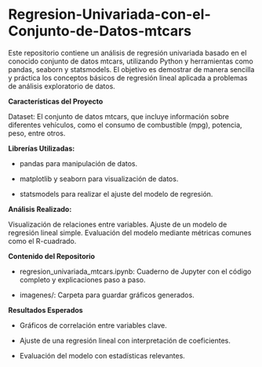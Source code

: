 # Regresion-Univariada-con-el-Conjunto-de-Datos-mtcars

Este repositorio contiene un análisis de regresión univariada basado en el conocido conjunto de datos mtcars, utilizando Python y herramientas como pandas, seaborn y statsmodels. El objetivo es demostrar de manera sencilla y práctica los conceptos básicos de regresión lineal aplicada a problemas de análisis exploratorio de datos.

**Características del Proyecto**

Dataset: 
El conjunto de datos mtcars, que incluye información sobre diferentes vehículos, como el consumo de combustible (mpg), potencia, peso, entre otros.

**Librerías Utilizadas:**

- pandas para manipulación de datos.

- matplotlib y seaborn para visualización de datos.

- statsmodels para realizar el ajuste del modelo de regresión.

**Análisis Realizado:**

Visualización de relaciones entre variables.
Ajuste de un modelo de regresión lineal simple.
Evaluación del modelo mediante métricas comunes como el R-cuadrado.

**Contenido del Repositorio**

- regresion_univariada_mtcars.ipynb: Cuaderno de Jupyter con el código completo y explicaciones paso a paso.

- imagenes/: Carpeta para guardar gráficos generados.

**Resultados Esperados**

- Gráficos de correlación entre variables clave.

- Ajuste de una regresión lineal con interpretación de coeficientes.

- Evaluación del modelo con estadísticas relevantes.
